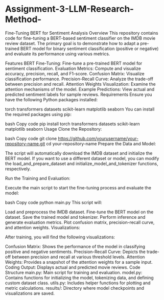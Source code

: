 # Assignment-3-LLM-Research-Method-
Fine-Tuning BERT for Sentiment Analysis
Overview
This repository contains code for fine-tuning a BERT-based sentiment classifier on the IMDB movie review dataset. The primary goal is to demonstrate how to adapt a pre-trained BERT model for binary sentiment classification (positive or negative) and evaluate its performance using various metrics.

Features
BERT Fine-Tuning: Fine-tune a pre-trained BERT model for sentiment classification.
Evaluation Metrics: Compute and visualize accuracy, precision, recall, and F1-score.
Confusion Matrix: Visualize classification performance.
Precision-Recall Curve: Analyze the trade-off between precision and recall.
Attention Weights Visualization: Examine the attention mechanisms of the model.
Example Predictions: View actual and predicted sentiment labels for sample reviews.
Requirements
Ensure you have the following Python packages installed:

torch
transformers
datasets
scikit-learn
matplotlib
seaborn
You can install the required packages using pip:

bash
Copy code
pip install torch transformers datasets scikit-learn matplotlib seaborn
Usage
Clone the Repository:

bash
Copy code
git clone https://github.com/yourusername/your-repository-name.git
cd your-repository-name
Prepare the Data and Model:

The script will automatically download the IMDB dataset and initialize the BERT model. If you want to use a different dataset or model, you can modify the load_and_prepare_dataset and initialize_model_and_tokenizer functions, respectively.

Run the Training and Evaluation:

Execute the main script to start the fine-tuning process and evaluate the model:

bash
Copy code
python main.py
This script will:

Load and preprocess the IMDB dataset.
Fine-tune the BERT model on the dataset.
Save the trained model and tokenizer.
Perform inference and generate evaluation metrics.
Plot confusion matrix, precision-recall curve, and attention weights.
Visualizations:

After training, you will find the following visualizations:

Confusion Matrix: Shows the performance of the model in classifying positive and negative sentiments.
Precision-Recall Curve: Depicts the trade-off between precision and recall at various threshold levels.
Attention Weights: Provides a snapshot of the attention weights for a sample input.
Coding Output: Displays actual and predicted movie reviews.
Code Structure
main.py: Main script for training and evaluation.
model.py: Contains functions for initializing the model, tokenizing data, and defining custom dataset class.
utils.py: Includes helper functions for plotting and metric calculations.
results/: Directory where model checkpoints and visualizations are saved.
